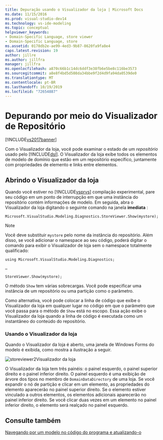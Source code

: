 ```yaml
---
title: Depuração usando o Visualizador da loja | Microsoft Docs
ms.date: 11/15/2016
ms.prod: visual-studio-dev14
ms.technology: vs-ide-modeling
ms.topic: conceptual
helpviewer_keywords:
- Domain-Specific Language, store viewer
- Domain-Specific Language, store
ms.assetid: 0178db2e-ae99-4ed3-9b87-8620fa9fa8e4
caps.latest.revision: 19
author: jillre
ms.author: jillfra
manager: jillfra
ms.openlocfilehash: a870c66b1c14dc6ddf3e38fb6e5be8c116be3573
ms.sourcegitcommit: a8e8f4bd5d508da34bbe9f2d4d9fa94da0539de0
ms.translationtype: MT
ms.contentlocale: pt-BR
ms.lasthandoff: 10/19/2019
ms.locfileid: "72654887"
---
```

# <a name="debugging-by-using-the-store-viewer"></a>Depurando por meio do Visualizador de Repositório
[!INCLUDE[vs2017banner](../includes/vs2017banner.md)]

Com o Visualizador da loja, você pode examinar o estado de um *repositório* usado pelo [!INCLUDE[dsl](../includes/dsl-md.md)]. O Visualizador da loja exibe todos os elementos de modelo de domínio que estão em um repositório específico, juntamente com propriedades de elemento e links entre elementos.

## <a name="opening-store-viewer"></a>Abrindo o Visualizador da loja
 Quando você estiver no [!INCLUDE[vsprvs](../includes/vsprvs-md.md)] compilação experimental, pare seu código em um ponto de interrupção em que uma instância do repositório contém informações de modelo. Em seguida, abra o Visualizador da loja digitando o seguinte comando na janela **imediata** :

```
Microsoft.VisualStudio.Modeling.Diagnostics.StoreViewer.Show(mystore);
```

> [!NOTE]
> Você deve substituir `mystore` pelo nome da instância do repositório. Além disso, se você adicionar o namespace ao seu código, poderá digitar o comando para exibir o Visualizador de loja sem o namespace totalmente qualificado:
>
> `using Microsoft.VisualStudio.Modeling.Diagnostics;`
>
> `…`
>
> `StoreViewer.Show(mystore);`

 O método `Show` tem várias sobrecargas. Você pode especificar uma instância de um repositório ou uma partição como o parâmetro.

 Como alternativa, você pode colocar a linha de código que exibe o Visualizador da loja em qualquer lugar no código em que o parâmetro que você passa para o método de `Show` está no escopo. Essa ação exibe o Visualizador da loja quando a linha de código é executada como um instantâneo do conteúdo do repositório.

### <a name="using-store-viewer"></a>Usando o Visualizador da loja
 Quando o Visualizador da loja é aberto, uma janela de Windows Forms do modelo é exibida, como mostra a ilustração a seguir.

 ![](../modeling/media/storeviewer2.png "storeviewer2")Visualizador da loja

 O Visualizador da loja tem três painéis: o painel esquerdo, o painel superior direito e o painel inferior direito. O painel esquerdo é uma exibição de árvore dos tipos no membro de `DomainDataDirectory` de uma loja. Se você expandir o nó de partição e clicar em um elemento, as propriedades do elemento aparecerão no painel superior direito. Se o elemento estiver vinculado a outros elementos, os elementos adicionais aparecerão no painel inferior direito. Se você clicar duas vezes em um elemento no painel inferior direito, o elemento será realçado no painel esquerdo.

## <a name="see-also"></a>Consulte também
 [Navegando por um modelo no código do programa e atualizando-o](../modeling/navigating-and-updating-a-model-in-program-code.md)
